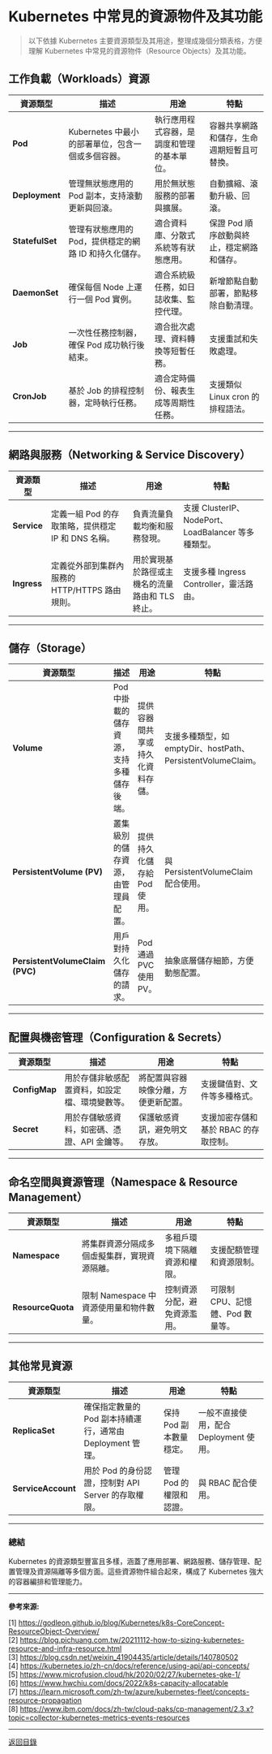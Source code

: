 # Kubernetes 中常見的資源物件及其功能

> 以下依據 Kubernetes 主要資源類型及其用途，整理成幾個分類表格，方便理解 Kubernetes 中常見的資源物件（Resource Objects）及其功能。

## 工作負載（Workloads）資源

| 資源類型        | 描述                                                   | 用途                                       | 特點                                       |
| --------------- | ------------------------------------------------------ | ------------------------------------------ | ------------------------------------------ |
| **Pod**         | Kubernetes 中最小的部署單位，包含一個或多個容器。      | 執行應用程式容器，是調度和管理的基本單位。 | 容器共享網路和儲存，生命週期短暫且可替換。 |
| **Deployment**  | 管理無狀態應用的 Pod 副本，支持滾動更新與回滾。        | 用於無狀態服務的部署與擴展。               | 自動擴縮、滾動升級、回滾。                 |
| **StatefulSet** | 管理有狀態應用的 Pod，提供穩定的網路 ID 和持久化儲存。 | 適合資料庫、分散式系統等有狀態應用。       | 保證 Pod 順序啟動與終止，穩定網路和儲存。  |
| **DaemonSet**   | 確保每個 Node 上運行一個 Pod 實例。                    | 適合系統級任務，如日誌收集、監控代理。     | 新增節點自動部署，節點移除自動清理。       |
| **Job**         | 一次性任務控制器，確保 Pod 成功執行後結束。            | 適合批次處理、資料轉換等短暫任務。         | 支援重試和失敗處理。                       |
| **CronJob**     | 基於 Job 的排程控制器，定時執行任務。                  | 適合定時備份、報表生成等周期性任務。       | 支援類似 Linux cron 的排程語法。           |

---

## 網路與服務（Networking & Service Discovery）

| 資源類型    | 描述                                               | 用途                                            | 特點                                                |
| ----------- | -------------------------------------------------- | ----------------------------------------------- | --------------------------------------------------- |
| **Service** | 定義一組 Pod 的存取策略，提供穩定 IP 和 DNS 名稱。 | 負責流量負載均衡和服務發現。                    | 支援 ClusterIP、NodePort、LoadBalancer 等多種類型。 |
| **Ingress** | 定義從外部到集群內服務的 HTTP/HTTPS 路由規則。     | 用於實現基於路徑或主機名的流量路由和 TLS 終止。 | 支援多種 Ingress Controller，靈活路由。             |

---

## 儲存（Storage）

| 資源類型                        | 描述                                     | 用途                             | 特點                                                         |
| ------------------------------- | ---------------------------------------- | -------------------------------- | ------------------------------------------------------------ |
| **Volume**                      | Pod 中掛載的儲存資源，支持多種儲存後端。 | 提供容器間共享或持久化資料存儲。 | 支援多種類型，如 emptyDir、hostPath、PersistentVolumeClaim。 |
| **PersistentVolume (PV)**       | 叢集級別的儲存資源，由管理員配置。       | 提供持久化儲存給 Pod 使用。      | 與 PersistentVolumeClaim 配合使用。                          |
| **PersistentVolumeClaim (PVC)** | 用戶對持久化儲存的請求。                 | Pod 通過 PVC 使用 PV。           | 抽象底層儲存細節，方便動態配置。                             |

---

## 配置與機密管理（Configuration & Secrets）

| 資源類型      | 描述                                           | 用途                                 | 特點                                 |
| ------------- | ---------------------------------------------- | ------------------------------------ | ------------------------------------ |
| **ConfigMap** | 用於存儲非敏感配置資料，如設定檔、環境變數等。 | 將配置與容器映像分離，方便更新配置。 | 支援鍵值對、文件等多種格式。         |
| **Secret**    | 用於存儲敏感資料，如密碼、憑證、API 金鑰等。   | 保護敏感資訊，避免明文存放。         | 支援加密存儲和基於 RBAC 的存取控制。 |

---

## 命名空間與資源管理（Namespace & Resource Management）

| 資源類型          | 描述                                         | 用途                         | 特點                             |
| ----------------- | -------------------------------------------- | ---------------------------- | -------------------------------- |
| **Namespace**     | 將集群資源分隔成多個虛擬集群，實現資源隔離。 | 多租戶環境下隔離資源和權限。 | 支援配額管理和資源限制。         |
| **ResourceQuota** | 限制 Namespace 中資源使用量和物件數量。      | 控制資源分配，避免資源濫用。 | 可限制 CPU、記憶體、Pod 數量等。 |

---

## 其他常見資源

| 資源類型           | 描述                                                      | 用途                    | 特點                                   |
| ------------------ | --------------------------------------------------------- | ----------------------- | -------------------------------------- |
| **ReplicaSet**     | 確保指定數量的 Pod 副本持續運行，通常由 Deployment 管理。 | 保持 Pod 副本數量穩定。 | 一般不直接使用，配合 Deployment 使用。 |
| **ServiceAccount** | 用於 Pod 的身份認證，控制對 API Server 的存取權限。       | 管理 Pod 的權限和認證。 | 與 RBAC 配合使用。                     |

---

### 總結

Kubernetes 的資源類型豐富且多樣，涵蓋了應用部署、網路服務、儲存管理、配置管理及資源隔離等多個方面。這些資源物件組合起來，構成了 Kubernetes 強大的容器編排和管理能力。

---

**參考來源:**

[1] https://godleon.github.io/blog/Kubernetes/k8s-CoreConcept-ResourceObject-Overview/ \
[2] https://blog.pichuang.com.tw/20211112-how-to-sizing-kubernetes-resource-and-infra-resource.html \
[3] https://blog.csdn.net/weixin_41904435/article/details/140780502 \
[4] https://kubernetes.io/zh-cn/docs/reference/using-api/api-concepts/ \
[5] https://www.microfusion.cloud/hk/2020/02/27/kubernetes-gke-1/ \
[6] https://www.hwchiu.com/docs/2022/k8s-capacity-allocatable \
[7] https://learn.microsoft.com/zh-tw/azure/kubernetes-fleet/concepts-resource-propagation \
[8] https://www.ibm.com/docs/zh-tw/cloud-paks/cp-management/2.3.x?topic=collector-kubernetes-metrics-events-resources

---

[返回目錄](./../README.md)
